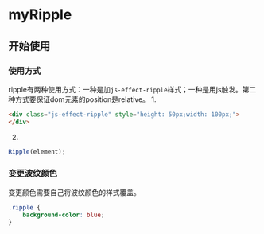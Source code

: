 # myRipple
## 开始使用
### 使用方式
ripple有两种使用方式：一种是加`js-effect-ripple`样式；一种是用js触发。第二种方式要保证dom元素的position是relative。
1. 
``` html
<div class="js-effect-ripple" style="height: 50px;width: 100px;">
</div>
```
2. 
``` javascript
Ripple(element);
```
### 变更波纹颜色
变更颜色需要自己将波纹颜色的样式覆盖。   

``` css
.ripple {
	background-color: blue;
}
```
